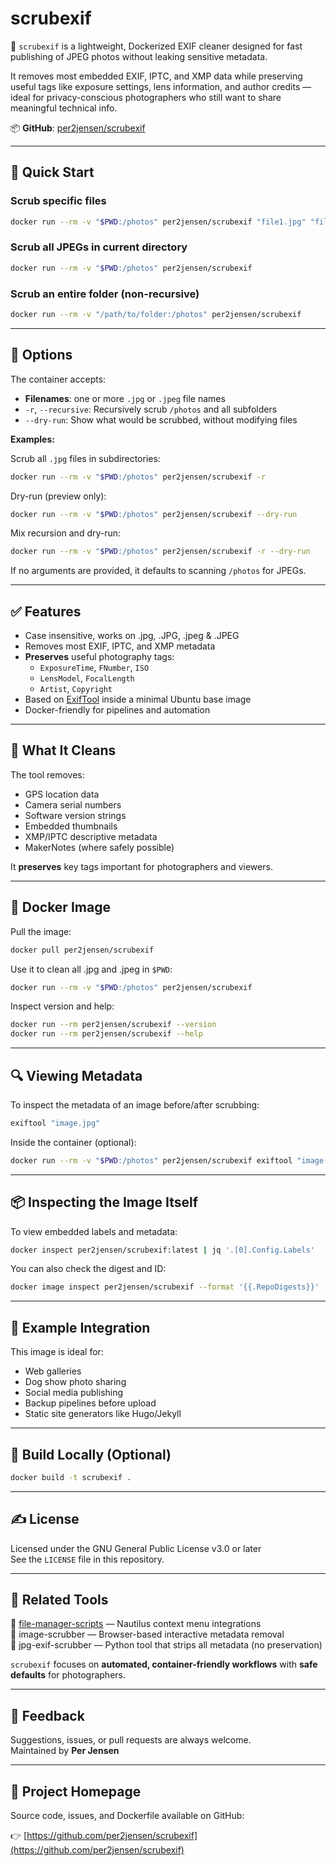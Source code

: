 # scrubexif

🧼 `scrubexif` is a lightweight, Dockerized EXIF cleaner designed for fast publishing of JPEG photos without leaking sensitive metadata.

It removes most embedded EXIF, IPTC, and XMP data while preserving useful tags like exposure settings, lens information, and author credits — ideal for privacy-conscious photographers who still want to share meaningful technical info.

📦 **GitHub**: [per2jensen/scrubexif](https://github.com/per2jensen/scrubexif)

---

## 🚀 Quick Start

### Scrub specific files

```bash
docker run --rm -v "$PWD:/photos" per2jensen/scrubexif "file1.jpg" "file2.jpeg"
```

### Scrub all JPEGs in current directory

```bash
docker run --rm -v "$PWD:/photos" per2jensen/scrubexif 
```

### Scrub an entire folder (non-recursive)

```bash
docker run --rm -v "/path/to/folder:/photos" per2jensen/scrubexif
```

---

## 🔧 Options

The container accepts:

- **Filenames**: one or more `.jpg` or `.jpeg` file names
- `-r`, `--recursive`: Recursively scrub `/photos` and all subfolders
- `--dry-run`: Show what would be scrubbed, without modifying files

**Examples:**

Scrub all `.jpg` files in subdirectories:

```bash
docker run --rm -v "$PWD:/photos" per2jensen/scrubexif -r
```

Dry-run (preview only):

```bash
docker run --rm -v "$PWD:/photos" per2jensen/scrubexif --dry-run
```

Mix recursion and dry-run:

```bash
docker run --rm -v "$PWD:/photos" per2jensen/scrubexif -r --dry-run
```

If no arguments are provided, it defaults to scanning `/photos` for JPEGs.

---

## ✅ Features

- Case insensitive, works on .jpg, .JPG, .jpeg & .JPEG
- Removes most EXIF, IPTC, and XMP metadata
- **Preserves** useful photography tags:
  - `ExposureTime`, `FNumber`, `ISO`
  - `LensModel`, `FocalLength`
  - `Artist`, `Copyright`
- Based on [ExifTool](https://exiftool.org/) inside a minimal Ubuntu base image
- Docker-friendly for pipelines and automation

---

## 🧼 What It Cleans

The tool removes:

- GPS location data
- Camera serial numbers
- Software version strings
- Embedded thumbnails
- XMP/IPTC descriptive metadata
- MakerNotes (where safely possible)

It **preserves** key tags important for photographers and viewers.

---

## 🐳 Docker Image

Pull the image:

```bash
docker pull per2jensen/scrubexif
```

Use it to clean all .jpg and .jpeg in `$PWD`:

```bash
docker run --rm -v "$PWD:/photos" per2jensen/scrubexif 
```

Inspect version and help:

```bash
docker run --rm per2jensen/scrubexif --version
docker run --rm per2jensen/scrubexif --help
```

---

## 🔍 Viewing Metadata

To inspect the metadata of an image before/after scrubbing:

```bash
exiftool "image.jpg"
```

Inside the container (optional):

```bash
docker run --rm -v "$PWD:/photos" per2jensen/scrubexif exiftool "image.jpg"
```

---

## 📦 Inspecting the Image Itself

To view embedded labels and metadata:

```bash
docker inspect per2jensen/scrubexif:latest | jq '.[0].Config.Labels'
```

You can also check the digest and ID:

```bash
docker image inspect per2jensen/scrubexif --format '{{.RepoDigests}}'
```

---

## 📁 Example Integration

This image is ideal for:

- Web galleries
- Dog show photo sharing
- Social media publishing
- Backup pipelines before upload
- Static site generators like Hugo/Jekyll

---

## 🔧 Build Locally (Optional)

```bash
docker build -t scrubexif .
```

---

## ✍️ License

Licensed under the GNU General Public License v3.0 or later  
See the `LICENSE` file in this repository.

---

## 🙌 Related Tools

📸 [file-manager-scripts](https://github.com/per2jensen/file-manager-scripts) — Nautilus context menu integrations  
📸 image-scrubber — Browser-based interactive metadata removal  
📸 jpg-exif-scrubber — Python tool that strips all metadata (no preservation)

`scrubexif` focuses on **automated, container-friendly workflows** with **safe defaults** for photographers.

---

## 💬 Feedback

Suggestions, issues, or pull requests are always welcome.  
Maintained by **Per Jensen**

---

## 🔗 Project Homepage

Source code, issues, and Dockerfile available on GitHub:

👉 [https://github.com/per2jensen/scrubexif](https://github.com/per2jensen/scrubexif)